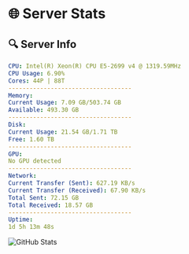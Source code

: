 # 🌐 Server Stats
## 🔍 Server Info
```yaml
CPU: Intel(R) Xeon(R) CPU E5-2699 v4 @ 1319.59MHz
CPU Usage: 6.90%
Cores: 44P | 88T
-----------------------------------
Memory:
Current Usage: 7.09 GB/503.74 GB
Available: 493.30 GB
-----------------------------------
Disk:
Current Usage: 21.54 GB/1.71 TB
Free: 1.60 TB
-----------------------------------
GPU:
No GPU detected
-----------------------------------
Network:
Current Transfer (Sent): 627.19 KB/s
Current Transfer (Received): 67.90 KB/s
Total Sent: 72.15 GB
Total Received: 18.57 GB
-----------------------------------
Uptime:
1d 5h 13m 48s
```
![GitHub Stats](https://img.shields.io/badge/Updated-2025-04-20_22:22:36-blue)